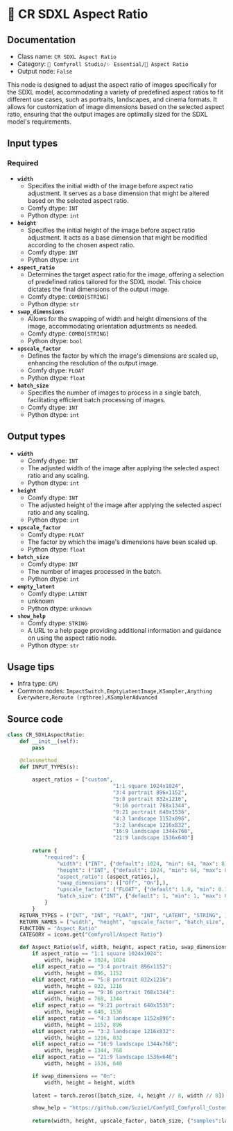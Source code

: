 # 🔳 CR SDXL Aspect Ratio
## Documentation
- Class name: `CR SDXL Aspect Ratio`
- Category: `🧩 Comfyroll Studio/✨ Essential/🔳 Aspect Ratio`
- Output node: `False`

This node is designed to adjust the aspect ratio of images specifically for the SDXL model, accommodating a variety of predefined aspect ratios to fit different use cases, such as portraits, landscapes, and cinema formats. It allows for customization of image dimensions based on the selected aspect ratio, ensuring that the output images are optimally sized for the SDXL model's requirements.
## Input types
### Required
- **`width`**
    - Specifies the initial width of the image before aspect ratio adjustment. It serves as a base dimension that might be altered based on the selected aspect ratio.
    - Comfy dtype: `INT`
    - Python dtype: `int`
- **`height`**
    - Specifies the initial height of the image before aspect ratio adjustment. It acts as a base dimension that might be modified according to the chosen aspect ratio.
    - Comfy dtype: `INT`
    - Python dtype: `int`
- **`aspect_ratio`**
    - Determines the target aspect ratio for the image, offering a selection of predefined ratios tailored for the SDXL model. This choice dictates the final dimensions of the output image.
    - Comfy dtype: `COMBO[STRING]`
    - Python dtype: `str`
- **`swap_dimensions`**
    - Allows for the swapping of width and height dimensions of the image, accommodating orientation adjustments as needed.
    - Comfy dtype: `COMBO[STRING]`
    - Python dtype: `bool`
- **`upscale_factor`**
    - Defines the factor by which the image's dimensions are scaled up, enhancing the resolution of the output image.
    - Comfy dtype: `FLOAT`
    - Python dtype: `float`
- **`batch_size`**
    - Specifies the number of images to process in a single batch, facilitating efficient batch processing of images.
    - Comfy dtype: `INT`
    - Python dtype: `int`
## Output types
- **`width`**
    - Comfy dtype: `INT`
    - The adjusted width of the image after applying the selected aspect ratio and any scaling.
    - Python dtype: `int`
- **`height`**
    - Comfy dtype: `INT`
    - The adjusted height of the image after applying the selected aspect ratio and any scaling.
    - Python dtype: `int`
- **`upscale_factor`**
    - Comfy dtype: `FLOAT`
    - The factor by which the image's dimensions have been scaled up.
    - Python dtype: `float`
- **`batch_size`**
    - Comfy dtype: `INT`
    - The number of images processed in the batch.
    - Python dtype: `int`
- **`empty_latent`**
    - Comfy dtype: `LATENT`
    - unknown
    - Python dtype: `unknown`
- **`show_help`**
    - Comfy dtype: `STRING`
    - A URL to a help page providing additional information and guidance on using the aspect ratio node.
    - Python dtype: `str`
## Usage tips
- Infra type: `GPU`
- Common nodes: `ImpactSwitch,EmptyLatentImage,KSampler,Anything Everywhere,Reroute (rgthree),KSamplerAdvanced`


## Source code
```python
class CR_SDXLAspectRatio:
    def __init__(self):
        pass

    @classmethod
    def INPUT_TYPES(s):
    
        aspect_ratios = ["custom",
                                  "1:1 square 1024x1024",
                                  "3:4 portrait 896x1152",
                                  "5:8 portrait 832x1216",
                                  "9:16 portrait 768x1344",
                                  "9:21 portrait 640x1536",
                                  "4:3 landscape 1152x896",
                                  "3:2 landscape 1216x832",
                                  "16:9 landscape 1344x768",
                                  "21:9 landscape 1536x640"]
        
        return {
            "required": {
                "width": ("INT", {"default": 1024, "min": 64, "max": 8192}),
                "height": ("INT", {"default": 1024, "min": 64, "max": 8192}),
                "aspect_ratio": (aspect_ratios,),
                "swap_dimensions": (["Off", "On"],),
                "upscale_factor": ("FLOAT", {"default": 1.0, "min": 0.1, "max": 100.0, "step":0.1}),
                "batch_size": ("INT", {"default": 1, "min": 1, "max": 64})
            }
        }
    RETURN_TYPES = ("INT", "INT", "FLOAT", "INT", "LATENT", "STRING", )
    RETURN_NAMES = ("width", "height", "upscale_factor", "batch_size", "empty_latent", "show_help", )
    FUNCTION = "Aspect_Ratio"
    CATEGORY = icons.get("Comfyroll/Aspect Ratio")

    def Aspect_Ratio(self, width, height, aspect_ratio, swap_dimensions, upscale_factor, batch_size):
        if aspect_ratio == "1:1 square 1024x1024":
            width, height = 1024, 1024
        elif aspect_ratio == "3:4 portrait 896x1152":
            width, height = 896, 1152
        elif aspect_ratio == "5:8 portrait 832x1216":
            width, height = 832, 1216
        elif aspect_ratio == "9:16 portrait 768x1344":
            width, height = 768, 1344
        elif aspect_ratio == "9:21 portrait 640x1536":
            width, height = 640, 1536
        elif aspect_ratio == "4:3 landscape 1152x896":
            width, height = 1152, 896
        elif aspect_ratio == "3:2 landscape 1216x832":
            width, height = 1216, 832
        elif aspect_ratio == "16:9 landscape 1344x768":
            width, height = 1344, 768
        elif aspect_ratio == "21:9 landscape 1536x640":
            width, height = 1536, 640

        if swap_dimensions == "On":
            width, height = height, width
             
        latent = torch.zeros([batch_size, 4, height // 8, width // 8])

        show_help = "https://github.com/Suzie1/ComfyUI_Comfyroll_CustomNodes/wiki/Aspect-Ratio-Nodes#cr-sdxl-aspect-ratio"
           
        return(width, height, upscale_factor, batch_size, {"samples":latent}, show_help, )  

```
